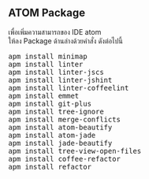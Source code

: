 ## ATOM Package
เพื่อเพิ่มความสามารถของ IDE atom  
ให้ลง Package ด้านล่างด้วยคำสั่ง ดังต่อไปนี้

<pre>
apm install minimap
apm install linter
apm install linter-jscs
apm install linter-jshint
apm install linter-coffeelint
apm install emmet
apm install git-plus
apm install tree-ignore
apm install merge-conflicts
apm install atom-beautify
apm install atom-jade
apm install jade-beautify
apm install tree-view-open-files
apm install coffee-refactor
apm install refactor
</pre>
